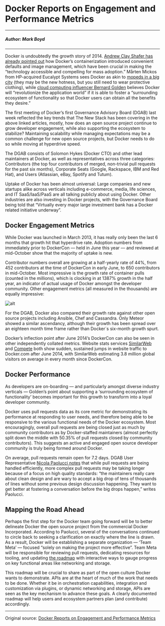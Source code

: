 # Docker Reports on Engagement and Performance Metrics

---

##### Author: Mark Boyd

---

Docker is undoubtedly the growth story of 2014. [Andrew Clay Shafer has already pointed out](http://thenewstack.io/containers-whats-new-what-isnt-what-matters/) how Docker’s containerization introduced convenient defaults and image management, which have been crucial in making the “technology accessible and compelling for mass adoption.” Mårten Mickos from HP-acquired Eucalypt Systems sees Docker as akin to [mopeds in a big city](http://thenewstack.io/marten-mickos-docker-containers-are-analogous-to-mopeds-in-a-big-city/) (they may be the new hotness, but you still need to wear protective clothing), while [cloud computing influencer Bernard Golden](http://thenewstack.io/what-docker-does-and-does-not-deliver/) believes Docker will “revolutionize the application world” if it is able to foster a “surrounding ecosystem of functionality so that Docker users can obtain all the benefits they desire.”

The first meeting of Docker’s first Governance Advisory Board (DGAB) last week reflected the key trends that The New Stack has been covering in the above linked articles, mostly, how does an open source project continue to grow developer engagement, while also supporting the ecosystem to stabilize? Maintaining scalability while managing expectations may be a common challenge for new open source projects, but Docker needs to do so while moving at hyperdrive speed.

The DGAB consists of Solomon Hykes (Docker CTO) and other lead maintainers at Docker, as well as representatives across three categories: Contributors (the top four contributors of merged, non-trivial pull requests for the past six months), Corporate Seats (Google, Rackspace, IBM and Red Hat), and Users (Atlassian, eBay, Spotify and Tutum).

Uptake of Docker has been almost universal: Large companies and new startups alike across verticals including e-commerce, media, life sciences, and IT SaaS/IaaS/PaaS are all talking publicly about using Docker. Other industries are also investing in Docker projects, with the Governance Board being told that “Virtually every major large investment bank has a Docker related initiative underway”.

## Docker Engagement Metrics

While Docker was launched in March 2013, it has really only been the last 6 months that growth hit that hyperdrive rate. Adoption numbers from immediately prior to DockerCon — held in June this year — and reviewed at mid-October show that the majority of uptake is new.

Contributor numbers overall are growing at a half-yearly rate of 44%, from 452 contributors at the time of DockerCon in early June, to 650 contributors in mid-October. Most impressive is the growth rate of container pulls (counted in the millions), which is clocking in at 1387% growth in the half year, an indicator of actual usage of Docker amongst the developer community. Other engagement metrics (all measured in the thousands) are equally impressive:

![alt](http://resource.docker.cn/docker-engagement-growth.png)

For the DGAB, Docker also compared their growth rate against other open source projects including Ansible, Chef and Cassandra. Only Meteor showed a similar ascendancy, although their growth has been spread over an eighteen month time frame rather than Docker´s six-month growth spurt.

Docker’s inflection point after June 2014’s DockerCon can also be seen in other independently collated metrics. Website stats services [SimilarWeb](http://www.similarweb.com/website/docker.com) and [Compete](https://siteanalytics.compete.com/docker.com/) both show sudden, sustained jumps in website traffic to Docker.com after June 2014, with SimilarWeb estimating 3.8 million global visitors on average in every month since DockerCon.

## Docker Performance

As developers are on-boarding — and particularly amongst diverse industry verticals — Golden’s point about supporting a ‘surrounding ecosystem of functionality’ becomes important for this growth to transform into a loyal developer community.

Docker uses pull requests data as its core metric for demonstrating its performance at responding to user needs, and therefore being able to be responsive to the various functional needs of the Docker ecosystem. Most encouragingly, overall pull requests are being closed just as much by community contributors as by Docker-staffed maintainers (almost perfectly split down the middle with 50.35% of pull requests closed by community contributors). This suggests an active and engaged open source developer community is truly being formed around Docker.

On average, pull requests remain open for 7.2 days. DGAB User Representative [Nicola Paolucci notes](https://blog.docker.com/2014/11/guest-post-notes-on-the-first-docker-advisory-board-meeting/) that while pull requests are being handled efficiently, more complex pull requests may be taking longer because of a focus on high quality standards: “the maintainers really care about clean design and are wary to accept a big drop of tens of thousands of lines without some previous design discussion happening. They want to get better at fostering a conversation before the big drops happen,” writes Paolucci.

## Mapping the Road Ahead

Perhaps the first step for the Docker team going forward will be to better delineate Docker the open source project from the commercial Docker Incorporated. According to Paolucci, several of the conversations continued to circle back to seeking a clarification on exactly where the line is drawn. As a result, Docker will be establishing a separate organization — ‘Team Meta’ — focused “solely on making the project more effective”. Team Meta will be responsible for reviewing pull requests, dedicating resources for tooling, and updating [the roadmap](https://github.com/docker/docker/blob/master/hack/ROADMAP.md) with interactive ways to gauge progress on key functional areas like networking and storage.

This roadmap will be crucial to share as part of the open culture Docker wants to demonstrate. APIs are at the heart of much of the work that needs to be done. Whether it be in orchestration capabilities, integration and customization via plugins, or dynamic networking and storage, APIs are seen as the key mechanism to advance these goals. A clearly documented roadmap will help users and ecosystem partners plan (and contribute) accordingly.

---

Original source: [Docker Reports on Engagement and Performance Metrics](http://thenewstack.io/managing-growth-and-fostering-an-ecosystem-in-the-open-docker-reports-on-engagement-and-performance-metrics/)